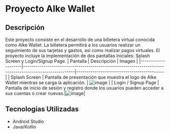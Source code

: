 # Proyecto Alke Wallet

## Descripción
Este proyecto consiste en el desarrollo de una billetera virtual conocida como Alke Wallet. La billetera permitirá a los usuarios realizar un seguimiento de sus tarjetas y gastos, así como realizar pagos virtuales. El proyecto incluye la implementación de dos pantallas iniciales: Splash Screen y Login/Signup Page.
| Pantalla           | Descripción                                                                                           | Imagen                                    |
|--------------------|-------------------------------------------------------------------------------------------------------|-------------------------------------------|
| Splash Screen      | Pantalla de presentación que muestra el logo de Alke Wallet mientras se carga la aplicación.          | ![image](https://github.com/BastianGongora/AlkeWalletProyecto/assets/131500649/7888d929-9ec3-49db-ac53-3c3b5e04186d)     |
| Login / Signup Page | Pantalla de inicio de sesión y registro donde los usuarios pueden acceder a sus cuentas o crear nuevas.|![image](https://github.com/BastianGongora/AlkeWalletProyecto/assets/131500649/5ba4b769-4f2e-4bf4-b1db-f17b5252133c)|



  

## Tecnologías Utilizadas
- Android Studio
- Java/Kotlin 



